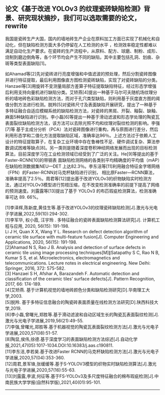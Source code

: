 ## 论文《基于改进 YOLOv3 的纹理瓷砖缺陷检测》背景、研究现状摘抄，我们可以选取需要的论文，rewrite
我国是瓷砖生产大国，国内的墙地砖生产企业在原料加工方面已实现了机械化和自动化，但在缺陷检测方面大多仍停留在人工检测的水平 ，检测效率稳定性都难以满足自动化生产要求。在瓷砖的生产流程中，从原料、配方、球磨、制粉、成形、烧制到磨边倒角等，各个环节均会产生不同的缺陷，其中主要包括孔洞、划痕、杂斑等类型表面缺陷[1]。   
   
如Ahamad等[2]先对瓷砖进行亮度增强和中值滤波的预处理，然后分割瓷砖图像并进行特征提取，最后利用图像直方图检测瓷砖缺陷，实现了对瓷砖缺陷的分类。Hanzaei等[3]用旋转不变测量局部方差算子特征提取缺陷特征，经过形态学增强后利用支持向量机进行缺陷分类。艾矫燕[4]提出一种基于马尔可夫随机场纹理分析的墙地砖色彩缺陷检测方法，而对于孔穴类型缺陷，则利用基于灰度直方图的阈值分割方法进行检测。脱羚[5]对瓷砖尺寸及表面缺陷开展研究，提出了一种基于多特征融合自适应模糊系统的缺陷检测方法，对瓷砖的黑斑、开裂、釉裂、缺釉、麻面5种缺陷进行识别。李小磊[6]等提出一种基于滑动滤波和形态学处理的陶瓷瓦表面裂纹缺陷检测方法，该方法可以去除光照不均和纹理对裂纹检测的影响。李强[7]等 基于主成分分析（PCA）法对瓷砖图像进行重构，再与原图进行差分，然后利用形态学和二值化方法提取缺陷区域，准确率达96％。上述方法过于依赖人工设计的特征提取算子，在复杂工业环境中存在鲁棒性不足、硬件调试复杂、算法参数调试困难等缺点[8]。另一类则是随着深度卷积神经网络发展而出现的目标检测算法，目前深度学习在工业检测领域已经受到了广泛的关注。He[9]等提出的基于Faster-RCNN[10]的带钢表 面缺陷检测网络的各类别平均精确度的平均值（mAP）在缺陷检测数据集NEU—DET 上达82.3％。李东洁等[11]利用融合特征金字塔网络（FPN）的Faster-RCNN对马克杯缺陷进行识别， 相比原Faster—RCNN算法，准确率提高了2.5％。周君等[12]提出基于改进YOLOv3的织物缺陷实时检测方法，通过对YOLOv3模型进行剪枝压缩，在不改变检测准确率的前提下提高了网络的预测速度。刘露露等[13]提出了基于 YOLOv3 的布匹瑕疵检测算法，检测准确率可达 89. 66%。   

[1]李泽辉,陈新度,黄佳生等.基于改进YOLOv3的纹理瓷砖缺陷检测[J].激光与光电子学进展,2022,59(10):294-302.   
[1]李军华, 权小霞, 汪宇玲 . 多特征融合的瓷砖表面缺陷检测算法研究[J]. 计算机工程与应用, 2020, 56(15): 191-198.   
Li J H, Quan X X, Wang Y L. Research on defect detection algorithm of ceramic tile surface with multi-feature fusion[J]. Computer Engineering and Applications, 2020, 56(15): 191-198.   
[2]Ahamad N S, Rao J B. Analysis and detection of surface defects in ceramic tile using image processing techniques[M]∥Satapathy S C, Rao N B, Kumar S S, et al. Microelectronics, electromagnetics and telecommunications. Lecture notes in electrical engineering. New Delhi: Springer, 2016, 372: 575-582.   
[3] Hanzaei S H, Afshar A, Barazandeh F. Automatic detection and classification of the ceramic tiles’ surface defects[J]. Pattern Recognition, 2017, 66: 174-189.   
[4]艾矫燕. 基于计算机视觉的墙地砖颜色分类和缺陷检测研究[D].华南理工大学,2003.   
[5]脱羚. 基于多特征信息融合的陶瓷砖表面质量在线检测方法研究[D].陕西科技大学,2019.   
[6]李小磊,曾曙光,郑胜等.基于滑动滤波和自动区域生长的陶瓷瓦表面裂纹检测[J].激光与光电子学进展,2019,56(21):49-55.   
[7]李强,曾曙光,郑胜等.基于机器视觉的陶瓷瓦表面裂纹检测方法[J].激光与光电子学进展,2020,57(08):51-57.   
[8]陶显,侯伟,徐德.基于深度学习的表面缺陷检测方法综述[J].自动化学报,2021,47(05):1017-1034.DOI:10.16383/j.aas.c190811.   
[11]李东洁,李若昊.基于改进Faster RCNN的马克杯缺陷检测方法[J].激光与光电子学进展,2020,57(04):353-360.   
[12]周君,景军锋,张缓缓等.基于S-YOLOV3模型的织物实时缺陷检测算法[J].激光与光电子学进展,2020,57(16):55-63.   
[13]刘露露,李波,何征等.基于FS-YOLOv3及多尺度特征融合的棉布瑕疵检测[J].中南民族大学学报(自然科学版),2021,40(01):95-101.   
***
